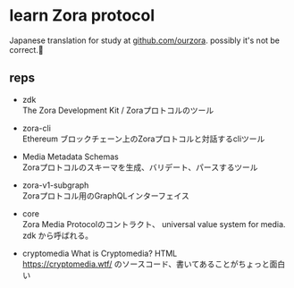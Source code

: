 # learn Zora protocol

Japanese translation for study at [github.com/ourzora](https://github.com/ourzora).
possibly it's not be correct.🧐

## reps

* zdk  
The Zora Development Kit / Zoraプロトコルのツール

* zora-cli  
Ethereum ブロックチェーン上のZoraプロトコルと対話するcliツール

* Media Metadata Schemas  
Zoraプロトコルのスキーマを生成、バリデート、パースするツール

* zora-v1-subgraph  
Zoraプロトコル用のGraphQLインターフェイス

* core  
Zora Media Protocolのコントラクト、 universal value system for media.
zdk から呼ばれる。

* cryptomedia What is Cryptomedia? HTML  
https://cryptomedia.wtf/ のソースコード、書いてあることがちょっと面白い
